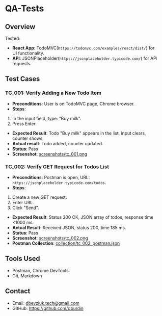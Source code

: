 # QA-Tests

## Overview
Tested:
- **React App**: TodoMVC(`https://todomvc.com/examples/react/dist/`) for UI functionality.
- **API**: JSONPlaceholder(`https://jsonplaceholder.typicode.com/`) for API requests.

## Test Cases

### TC_001: Verify Adding a New Todo Item
- **Preconditions**: User is on TodoMVC page, Chrome browser.
- **Steps**:
1. In the input field, type: "Buy milk".
2. Press Enter.
- **Expected Result**: Todo "Buy milk" appears in the list, input clears, counter shows.
- **Actual result**: Todo added, counter updated.
- **Status**: Pass
- **Screenshot**: [screenshots/tc_001.png](screenshots/tc_001.png)

### TC_002: Verify GET Request for Todos List
- **Preconditions**: Postman is open, URL: `https://jsonplaceholder.typicode.com/todos`.
- **Steps**:
1. Create a new GET request.
2. Enter URL.
3. Click "Send".
- **Expected Result**: Status 200 OK, JSON array of todos, response time <1000 ms.
- **Actual Result**: Received JSON, status 200, time 185 ms.
- **Status**: Pass
- **Screenshot**: [screenshots/tc_002.png](screenshots/tc_002.png)
- **Postman Collection**: [collection/tc_002_postman.json](collection/tc_002_postman.json)

## Tools Used
- Postman, Chrome DevTools
- Git, Markdown

## Contact
- Email: dbevziuk.tech@gmail.com
- GitHub: https://github.com/dburdin


